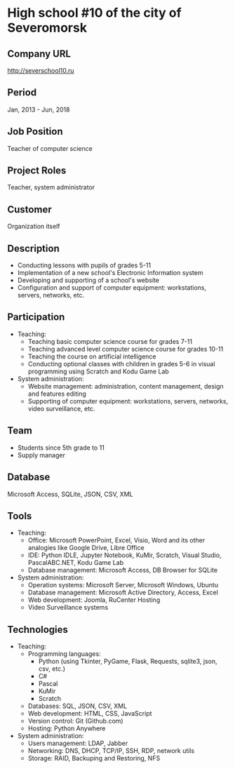 # High school #10 of the city of Severomorsk

## Company URL
http://severschool10.ru

## Period
Jan, 2013 - Jun, 2018

## Job Position
Teacher of computer science

## Project Roles
Teacher, system administrator

## Customer
Organization itself

## Description
- Conducting lessons with pupils of grades 5-11
- Implementation of a new school's Electronic Information system
- Developing and supporting of a school's website
- Configuration and support of computer equipment: workstations, servers, networks, etc.

## Participation
- Teaching:
	* Teaching basic computer science course for grades 7-11
	* Teaching advanced level computer science course for grades 10-11
	* Teaching the course on artificial intelligence
	* Conducting optional classes with children in grades 5-6 in visual programming using Scratch and Kodu Game Lab
- System administration:
	* Website management: administration, content management, design and features editing
	* Supporting of computer equipment: workstations, servers, networks, video surveillance, etc.

## Team
- Students since 5th grade to 11
- Supply manager

## Database
Microsoft Access, SQLite, JSON, CSV, XML

## Tools
- Teaching:
	* Office: Microsoft PowerPoint, Excel, Visio, Word and its other analogies like Google Drive, Libre Office
	* IDE: Python IDLE, Jupyter Notebook, KuMir, Scratch, Visual Studio, PascalABC.NET, Kodu Game Lab
	* Database management: Microsoft Access, DB Browser for SQLite
- System administration:
	* Operation systems: Microsoft Server, Microsoft Windows, Ubuntu
	* Database management: Microsoft Active Directory, Access, Excel
	* Web development: Joomla, RuCenter Hosting
	* Video Surveillance systems

## Technologies
- Teaching:
	* Programming languages:
		- Python (using Tkinter, PyGame, Flask, Requests, sqlite3, json, csv, etc.)
		- C#
		- Pascal
		- KuMir
		- Scratch
	* Databases: SQL, JSON, CSV, XML
	* Web development: HTML, CSS, JavaScript
	* Version control: Git (Github.com)
	* Hosting: Python Anywhere
- System administration:
	* Users management: LDAP, Jabber
	* Networking: DNS, DHCP, TCP/IP, SSH, RDP, network utils
	* Storage: RAID, Backuping and Restoring, NFS
